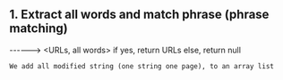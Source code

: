 ## 1. Extract all words and match phrase (phrase matching)


<request word> ------> <URLs, all words>
    if yes, return URLs
    else, return null

    We add all modified string (one string one page), to an array list

